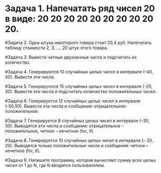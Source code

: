 # Задача 1. Напечатать ряд чисел 20 в виде: 20 20 20 20 20 20 20 20 20 20.

#Задача 2. Одна штука некоторого товара стоит 20,4 руб. Напечатать таблицу стоимости 2, 3, ..., 20 штук этого товара.

#Задача 3. Вывести четные двузначные числа и подсчитать их количество.

#Задача 4. Генерируются 10 случайных целых чисел в интервале (-40, 40). Вывести эти числа.


#Задача 5. Генерируются 15 случайных целых чисел в интервале (-20, 30). Вывести эти числа и подсчитать количество положительных чисел.

#Задача 6. Генерируется 12 случайных целых чисел в интервале (-50,50). Вывести эти числа и сообщения: отрицательное-положительное.

#Задача 7. Генерируется 8 случайных целых чисел в интервале (–30, 30). Выводятся эти числа и сообщения: отрицательное – положительное, четное – нечетное (for, if).

#Задача 8. Генерируется 10 случайных целых чисел в интервале (– 20, 20). Выводятся только положительные числа и сообщения: четное – нечетное (for, if).

#Задача 9. Напишите программу, которая вычисляет сумму всех целых чисел от 1 до N, где N вводится пользователем.
